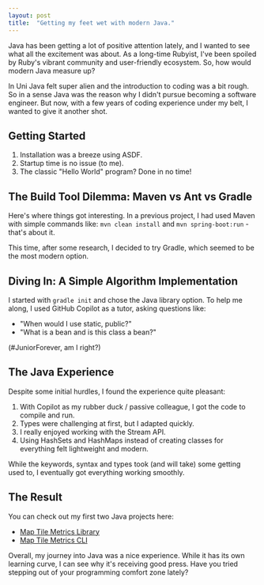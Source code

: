 ```yaml
---
layout: post
title:  "Getting my feet wet with modern Java."
---
```


Java has been getting a lot of positive attention lately, and I wanted to see what all the excitement was about. As a long-time Rubyist, I've been spoiled by Ruby's vibrant community and user-friendly ecosystem. So, how would modern Java measure up?

In Uni Java felt super alien and the introduction to coding was a bit rough. So in a sense Java was the reason why I didn't pursue becoming a software engineer. But now, with a few years of coding experience under my belt, I wanted to give it another shot.

## Getting Started

1. Installation was a breeze using ASDF.
2. Startup time is no issue (to me).
3. The classic "Hello World" program? Done in no time!

## The Build Tool Dilemma: Maven vs Ant vs Gradle

Here's where things got interesting. In a previous project, I had used Maven with simple commands like: `mvn clean install` and `mvn spring-boot:run` - that's about it.

This time, after some research, I decided to try Gradle, which seemed to be the most modern option.

## Diving In: A Simple Algorithm Implementation

I started with `gradle init` and chose the Java library option. To help me along, I used GitHub Copilot as a tutor, asking questions like:

- "When would I use static, public?"
- "What is a bean and is this class a bean?"

(#JuniorForever, am I right?)

## The Java Experience

Despite some initial hurdles, I found the experience quite pleasant:

1. With Copilot as my rubber duck / passive colleague, I got the code to compile and run.
2. Types were challenging at first, but I adapted quickly.
3. I really enjoyed working with the Stream API.
4. Using HashSets and HashMaps instead of creating classes for everything felt lightweight and modern.

While the keywords, syntax and types took (and will take) some getting used to, I eventually got everything working smoothly.

## The Result

You can check out my first two Java projects here:
- [Map Tile Metrics Library](https://github.com/simonneutert/java-map-tile-metrics)
- [Map Tile Metrics CLI](https://github.com/simonneutert/java-map-tile-metrics-cli)

Overall, my journey into Java was a nice experience. While it has its own learning curve, I can see why it's receiving good press. Have you tried stepping out of your programming comfort zone lately?